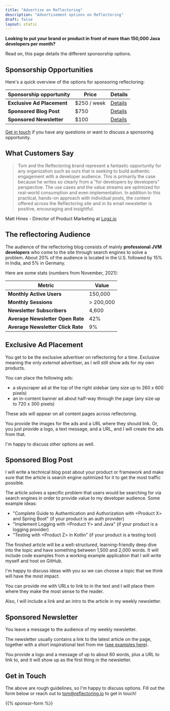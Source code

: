 ```yaml
---
title: "Advertise on Reflectoring"
description: "Advertisement options on Reflectoring"
draft: false
layout: static
---
```


**Looking to put your brand or product in front of more than 150,000 Java developers per month?** 

Read on, this page details the different sponsorship options.

## Sponsorship Opportunities

Here's a quick overview of the options for sponsoring reflectoring:

| Sponsorship opportunity              | Price                      | Details |
|--------------------------------------|----------------------------|------------------------------------|
| **Exclusive Ad Placement**           | $250 / week                | [Details](#exclusive-ad-placement) |
| **Sponsored Blog Post**     | $750 |  [Details](#sponsored-blog-post) |
| **Sponsored Newsletter**     | $100               | [Details](#sponsored-newsletter) |

[Get in touch](#get-in-touch) if you have any questions or want to discuss a sponsoring opportunity.

## What Customers Say

> Tom and the Reflectoring brand represent a fantastic opportunity for any organization such as ours that is seeking to build authentic engagement with a developer audience. This is primarily the case because he writes so clearly from a "for developers by developers" perspective. The use cases and the value streams are optimized for real-world consumption and even implementation. In addition to this practical, hands-on approach with individual posts, the content offered across the Reflectoring site and in its email newsletter is positive, encouraging and insightful.

Matt Hines - Director of Product Marketing at [Logz.io](https://logz.io)

## The reflectoring Audience

The audience of the reflectoring blog consists of mainly **professional JVM developers** who come to the site through search engines to solve a problem. About 20% of the audience is located in the U.S. followed by 15% in India, and 5% in Germany.

Here are some stats (numbers from November, 2021):

| Metric                             | Value            
|------------------------------------|------------------|
| **Monthly Active Users**           | 150,000          |
| **Monthly Sessions**           | > 200,000 |
| **Newsletter Subscribers**           | 4,600            |
| **Average Newsletter Open Rate**           | 42%              |
| **Average Newsletter Click Rate**           | 9%               |

## Exclusive Ad Placement

You get to be the exclusive advertiser on reflectoring for a time. Exclusive meaning the only *external* advertiser, as I will still show ads for my own products.

You can place the following ads:

* a skyscraper ad at the top of the right sidebar (any size up to 260 x 600 pixels)
* an in-content banner ad about half-way through the page (any size up to 720 x 300 pixels)

These ads will appear on all content pages across reflectoring.

You provide the images for the ads and a URL where they should link. Or, you just provide a logo, a text message, and a URL, and I will create the ads from that.

I'm happy to discuss other options as well.

## Sponsored Blog Post

I will write a technical blog post about your product or framework and make sure that the article is search engine optimized for it to get the most traffic possible.

The article solves a specific problem that users would be searching for via search engines in order to provide value to my developer audience. Some example ideas:

* "Complete Guide to Authentication and Authorization with &lt;Product X&gt; and Spring Boot" (if your product is an auth provider)
* "Implement Logging with &lt;Product Y&gt; and Java" (if your product is a logging provider)
* "Testing with &lt;Product Z&gt; in Kotlin" (if your product is a testing tool)

The finished article will be a well-structured, learning-friendly deep dive into the topic and have something between 1,500 and 2,000 words. It will include code examples from a working example application that I will write myself and host on GitHub.

I'm happy to discuss ideas with you so we can choose a topic that we think will have the most impact.

You can provide me with URLs to link to in the text and I will place them where they make the most sense to the reader.

Also, I will include a link and an intro to the article in my weekly newsletter.

## Sponsored Newsletter

You leave a message to the audience of my weekly newsletter.

The newsletter usually contains a link to the latest article on the page, together with a short inspirational text from me ([see examples here](/simplify)).

You provide a logo and a message of up to about 60 words, plus a URL to link to, and it will show up as the first thing in the newsletter.

## Get in Touch

The above are rough guidelines, so I'm happy to discuss options. Fill out the form below or reach out to [tom@reflectoring.io](mailto:tom@reflectoring.io) to get in touch!

{{% sponsor-form %}}